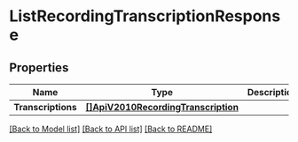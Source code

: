 # ListRecordingTranscriptionResponse

## Properties

Name | Type | Description | Notes
------------ | ------------- | ------------- | -------------
**Transcriptions** | [**[]ApiV2010RecordingTranscription**](ApiV2010RecordingTranscription.md) |  |[optional] 

[[Back to Model list]](../README.md#documentation-for-models) [[Back to API list]](../README.md#documentation-for-api-endpoints) [[Back to README]](../README.md)


